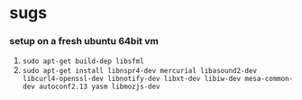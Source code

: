 # sugs

### setup on a fresh ubuntu 64bit vm

1. `sudo apt-get build-dep libsfml`
2. `sudo apt-get install libnspr4-dev mercurial libasound2-dev libcurl4-openssl-dev libnotify-dev libxt-dev libiw-dev mesa-common-dev autoconf2.13 yasm libmozjs-dev`
